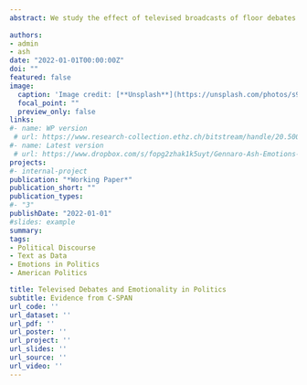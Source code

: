 ```yaml
---
abstract: We study the effect of televised broadcasts of floor debates on the rhetorical choices of U.S. Congress Members, focusing on a measure of emotionality constructed using computational linguistics methods. First, we show in a differences-in-differences analysis that the introduction of C-SPAN broadcasts in 1979 increased emotionality in the House relative to the Senate, which did not introduce televised floor debates until later. Second, we use exogenous variation in C-SPAN channel positioning as an instrument for C-SPAN viewership by Congressional district, and show that House Members from districts with higher C-SPAN viewership speak with more emotionality in floor debates. Contra accountability models of transparency, however, C-SPAN has no effect on measures of legislative effort on behalf of constituents. We then compare the effects of direct transparency via C-SPAN to that of mediated transparency via local news coverage of Congress. News coverage has the opposite effect of C-SPAN, increasing legislative effort but with no effect on emotional rhetoric. These results highlight the importance of audience and mediation in the political impacts of higher transparency.
 
authors:
- admin
- ash
date: "2022-01-01T00:00:00Z"
doi: ""
featured: false
image:
  caption: 'Image credit: [**Unsplash**](https://unsplash.com/photos/s9CC2SKySJM)'
  focal_point: ""
  preview_only: false
links:
#- name: WP version
 # url: https://www.research-collection.ethz.ch/bitstream/handle/20.500.11850/468192/1/CLE_WP_2021_02.pdf
#- name: Latest version
 # url: https://www.dropbox.com/s/fopg2zhak1k5uyt/Gennaro-Ash-Emotions-Current.pdf?raw=1
projects:
#- internal-project
publication: "*Working Paper*"
publication_short: ""
publication_types:
#- "3"
publishDate: "2022-01-01"
#slides: example
summary: 
tags: 
- Political Discourse
- Text as Data
- Emotions in Politics
- American Politics

title: Televised Debates and Emotionality in Politics
subtitle: Evidence from C-SPAN
url_code: ''
url_dataset: ''
url_pdf: ''
url_poster: ''
url_project: ''
url_slides: ''
url_source: ''
url_video: ''
---
```


